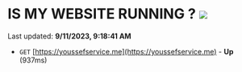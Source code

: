 # IS MY WEBSITE RUNNING ? [![](https://img.shields.io/static/v1?label=Sponsor&message=%E2%9D%A4&logo=GitHub&color=%23fe8e86)](https://github.com/sponsors/<username>)

Last updated: **9/11/2023, 9:18:41 AM**

- `GET` [https://youssefservice.me](https://youssefservice.me) - **Up** (937ms)
